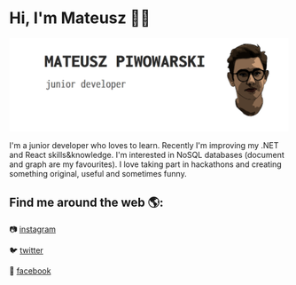 # Hi, I'm Mateusz 👋:nerd_face:
<img src="https://github.com/matpiwowarski/matpiwowarski/blob/master/png/header.png?raw=true">

I'm a junior developer who loves to learn. Recently I'm improving my .NET and React skills&knowledge.
I'm interested in NoSQL databases (document and graph are my favourites). I love taking part in hackathons and creating something original, useful and sometimes funny.
## Find me around the web 🌎:
:camera: <a href="https://www.instagram.com/pentahombre/">instagram</a>

:bird: <a href="https://twitter.com/pentahombre">twitter</a>

:speech_balloon: <a href="https://www.facebook.com/matihombre">facebook</a>

<!--
**matpiwowarski/matpiwowarski** is a ✨ _special_ ✨ repository because its `README.md` (this file) appears on your GitHub profile.

Here are some ideas to get you started:

- 🔭 I’m currently working on ...
- 🌱 I’m currently learning ...
- 👯 I’m looking to collaborate on ...
- 🤔 I’m looking for help with ...
- 💬 Ask me about ...
- 📫 How to reach me: ...
- 😄 Pronouns: ...
- ⚡ Fun fact: ...
-->
